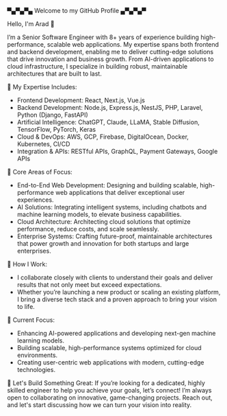 ▀▄▀▄▀▄   Welcome to my GitHub Profile   ▄▀▄▀▄▀

Hello, I'm Arad 👋

I’m a Senior Software Engineer with 8+ years of experience building high-performance, scalable web applications. My expertise spans both frontend and backend development, enabling me to deliver cutting-edge solutions that drive innovation and business growth. From AI-driven applications to cloud infrastructure, I specialize in building robust, maintainable architectures that are built to last.


🧰 My Expertise Includes:
- Frontend Development: React, Next.js, Vue.js
- Backend Development: Node.js, Express.js, NestJS, PHP, Laravel, Python (Django, FastAPI)
- Artificial Intelligence: ChatGPT, Claude, LLaMA, Stable Diffusion, TensorFlow, PyTorch, Keras
- Cloud & DevOps: AWS, GCP, Firebase, DigitalOcean, Docker, Kubernetes, CI/CD
- Integration & APIs: RESTful APIs, GraphQL, Payment Gateways, Google APIs


🚀 Core Areas of Focus:
- End-to-End Web Development: Designing and building scalable, high-performance web applications that deliver exceptional user experiences.
- AI Solutions: Integrating intelligent systems, including chatbots and machine learning models, to elevate business capabilities.
- Cloud Architecture: Architecting cloud solutions that optimize performance, reduce costs, and scale seamlessly.
- Enterprise Systems: Crafting future-proof, maintainable architectures that power growth and innovation for both startups and large enterprises.


💼 How I Work:
- I collaborate closely with clients to understand their goals and deliver results that not only meet but exceed expectations.
- Whether you’re launching a new product or scaling an existing platform, I bring a diverse tech stack and a proven approach to bring your vision to life.


🎯 Current Focus:
- Enhancing AI-powered applications and developing next-gen machine learning models.
- Building scalable, high-performance systems optimized for cloud environments.
- Creating user-centric web applications with modern, cutting-edge technologies.


🤝 Let's Build Something Great:
If you’re looking for a dedicated, highly skilled engineer to help you achieve your goals, let’s connect! I’m always open to collaborating on innovative, game-changing projects. Reach out, and let's start discussing how we can turn your vision into reality.
